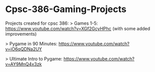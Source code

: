 # Cpsc-386-Gaming-Projects

Projects created for cpsc 386:
\> Games 1-5: https://www.youtube.com/watch?v=XGf2GcyHPhc (with some added improvements)

\> Pygame in 90 Minutes: https://www.youtube.com/watch?v=jO6qQDNa2UY 

\> Ultimate Intro to Pygame: https://www.youtube.com/watch?v=AY9MnQ4x3zk
